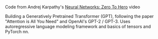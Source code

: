 Code from Andrej Karpathy's [Neural Networks: Zero To Hero](https://karpathy.ai/zero-to-hero.html) video


Building a Generatively Pretrained Transformer (GPT), following the paper "Attention is All You Need" and OpenAI's GPT-2 / GPT-3. Uses autoregressive language modeling framework and basics of tensors and PyTorch nn.
